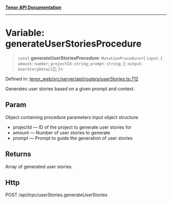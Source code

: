 [**Tenor API Documentation**](../../README.md)

***

# Variable: generateUserStoriesProcedure

> `const` **generateUserStoriesProcedure**: `MutationProcedure`\<\{ `input`: \{ `amount`: `number`; `projectId`: `string`; `prompt`: `string`; \}; `output`: `UserStoryDetail`[]; \}\>

Defined in: [tenor\_web/src/server/api/routers/userStories.ts:712](https://github.com/Apantli/Tenor/blob/b33873959b5093fc3e3d66ac4f230a78a6395bbd/tenor_web/src/server/api/routers/userStories.ts#L712)

Generates user stories based on a given prompt and context.

## Param

Object containing procedure parameters
Input object structure:
- projectId — ID of the project to generate user stories for
- amount — Number of user stories to generate
- prompt — Prompt to guide the generation of user stories

## Returns

Array of generated user stories.

## Http

POST /api/trpc/userStories.generateUserStories
